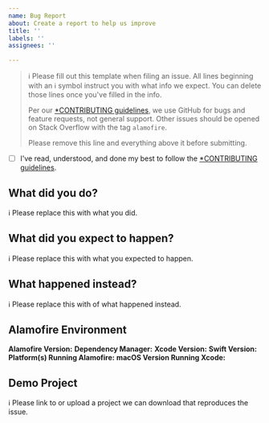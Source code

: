 ```yaml
---
name: Bug Report
about: Create a report to help us improve
title: ''
labels: ''
assignees: ''

---
```


> ℹ Please fill out this template when filing an issue.
> All lines beginning with an ℹ symbol instruct you with what info we expect. You can delete those lines once you've filled in the info.
>
> Per our [*CONTRIBUTING guidelines](https://github.com/Alamofire/Alamofire/blob/master/CONTRIBUTING.md), we use GitHub for
> bugs and feature requests, not general support. Other issues should be opened on Stack Overflow with the tag `alamofire`.
>
> Please remove this line and everything above it before submitting.

* [ ] I've read, understood, and done my best to follow the [*CONTRIBUTING guidelines](https://github.com/Alamofire/Alamofire/blob/master/CONTRIBUTING.md).

## What did you do?

ℹ Please replace this with what you did.  

## What did you expect to happen?

ℹ Please replace this with what you expected to happen.  

## What happened instead?

ℹ Please replace this with of what happened instead.  

## Alamofire Environment

**Alamofire Version:**
**Dependency Manager:**
**Xcode Version:**
**Swift Version:**
**Platform(s) Running Alamofire:**
**macOS Version Running Xcode:**

## Demo Project

ℹ Please link to or upload a project we can download that reproduces the issue.
